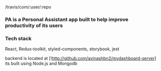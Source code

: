 /travis/com/:user/:repo

### PA is a Personal Assistant app built to help improve productivity of its users

### Tech stack

React, Redux-toolkit, styled-components, storybook, jest

backend is located at [!http://github.com/avinashbn2/mydashboard-server] its built using Node.js and Mongodb
